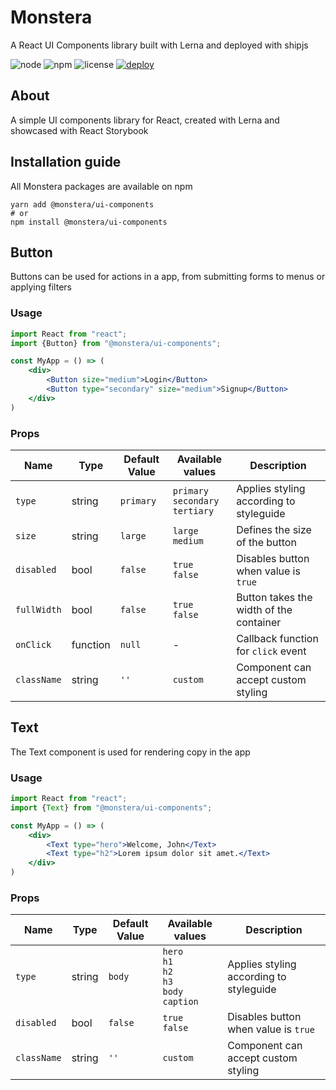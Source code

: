 # Monstera
A React UI Components library built with Lerna and deployed with shipjs

![node](https://img.shields.io/badge/node-v17.8.0-blue) ![npm](https://img.shields.io/badge/npm-v8.5.5-blue) ![license](https://img.shields.io/badge/License-MIT-green) [![deploy](https://img.shields.io/badge/deploy-🛳%20Ship.js-blue?style=flat)](https://github.com/algolia/shipjs)

## About

A simple UI components library for React, created with Lerna and showcased with React Storybook

## Installation guide

All Monstera packages are available on npm

```
yarn add @monstera/ui-components
# or
npm install @monstera/ui-components
```

## Button

Buttons can be used for actions in a app, from submitting forms to menus or applying filters

### Usage

```jsx
import React from "react";
import {Button} from "@monstera/ui-components";

const MyApp = () => (
    <div>
        <Button size="medium">Login</Button>
        <Button type="secondary" size="medium">Signup</Button>
    </div>
)
```

### Props

| Name | Type | Default Value | Available values | Description |
| --- | --- | --- | --- | --- |
| `type` | string | `primary` | `primary` <br/> `secondary` <br/> `tertiary` | Applies styling according to styleguide |
| `size` | string | `large` | `large` <br/> `medium` | Defines the size of the button |
| `disabled` | bool | `false` | `true` <br /> `false` | Disables button when value is `true`|
| `fullWidth` | bool | `false` | `true` <br /> `false` | Button takes the width of the container |
| `onClick` | function | `null` | - | Callback function for `click` event |
| `className` | string  | `''` | `custom` | Component can accept custom styling |


## Text

The Text component is used for rendering copy in the app

### Usage

```jsx
import React from "react";
import {Text} from "@monstera/ui-components";

const MyApp = () => (
    <div>
        <Text type="hero">Welcome, John</Text>
        <Text type="h2">Lorem ipsum dolor sit amet.</Text>
    </div>
)
```

### Props

| Name | Type    | Default Value | Available values                                                     | Description |
| --- |---------|--------------|----------------------------------------------------------------------| --- |
| `type` | string  | `body`       | `hero` <br/> `h1` <br/> `h2` <br/> `h3` <br/> `body` <br/> `caption` | Applies styling according to styleguide |
| `disabled` | bool    | `false`      | `true` <br /> `false`                                                | Disables button when value is `true`|
| `className` | string  | `''` | `custom` | Component can accept custom styling |
